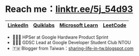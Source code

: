 # Reach me：[linktr.ee/5j_54d93](https://linktr.ee/5j_54d93)
|[LinkedIn](https://www.linkedin.com/in/5j54d93/)|[Quiklabs](https://google.qwiklabs.com/public_profiles/6433a491-5473-4802-83f6-c765698f18b9)|[Microsoft Learn](https://docs.microsoft.com/zh-tw/users/ricky-chuang/)|[LeetCode](https://leetcode.com/5j_54d93/)|
|:-:|:-:|:-:|:-:|
- 👨🏻‍💻 HPSer at Google Hardware Product Sprint
- 🧑🏻‍💻 GDSC Lead at Google Developer Student Club NTOU
- 🇹🇼 Blogger from Taiwan：[sharing-life-in-tw.blogspot.com](https://sharing-life-in-tw.blogspot.com)

<!---
5j54d93/5j54d93 is a ✨ special ✨ repository because its `README.md` (this file) appears on your GitHub profile.
You can click the Preview link to take a look at your changes.
--->
